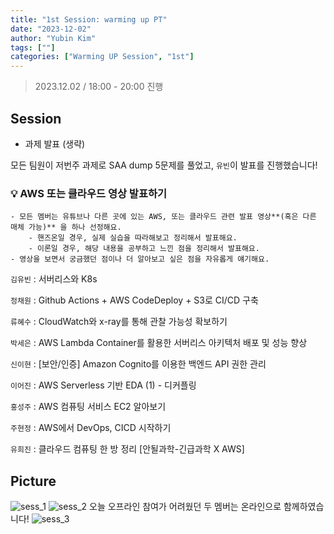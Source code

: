```yaml
---
title: "1st Session: warming up PT"
date: "2023-12-02"
author: "Yubin Kim"
tags: [""]
categories: ["Warming UP Session", "1st"]
---
```


> 2023.12.02 / 18:00 - 20:00 진행

## Session

- 과제 발표 (생략)

모든 팀원이 저번주 과제로 SAA dump 5문제를 풀었고, `유빈`이 발표를 진행했습니다!

### 💡 AWS 또는 클라우드 영상 발표하기

```
- 모든 멤버는 유튜브나 다른 곳에 있는 AWS, 또는 클라우드 관련 발표 영상**(혹은 다른 매체 가능)** 을 하나 선정해요.
    - 핸즈온일 경우, 실제 실습을 따라해보고 정리해서 발표해요.
    - 이론일 경우, 해당 내용을 공부하고 느낀 점을 정리해서 발표해요.
- 영상을 보면서 궁금했던 점이나 더 알아보고 싶은 점을 자유롭게 얘기해요.

```

`김유빈` : 서버리스와 K8s

`정채원` : Github Actions + AWS CodeDeploy + S3로 CI/CD 구축

`류혜수` : CloudWatch와 x-ray를 통해 관찰 가능성 확보하기

`박세은` : AWS Lambda Container를 활용한 서버리스 아키텍처 배포 및 성능 향상

`신이현` : [보안/인증] Amazon Cognito를 이용한 백엔드 API 권한 관리

`이어진` : AWS Serverless 기반 EDA (1) - 디커플링

`홍성주` : AWS 컴퓨팅 서비스 EC2 알아보기

`주현정` : AWS에서 DevOps, CICD 시작하기

`유희진` : 클라우드 컴퓨팅 한 방 정리 [안될과학-긴급과학 X AWS]

## Picture

![sess_1](/sess_1.png "sess_1")
![sess_2](/sess_2.png "sess_2")
오늘 오프라인 참여가 어려웠던 두 멤버는 온라인으로 함께하였습니다!
![sess_3](/sess_3.png "sess_3")
